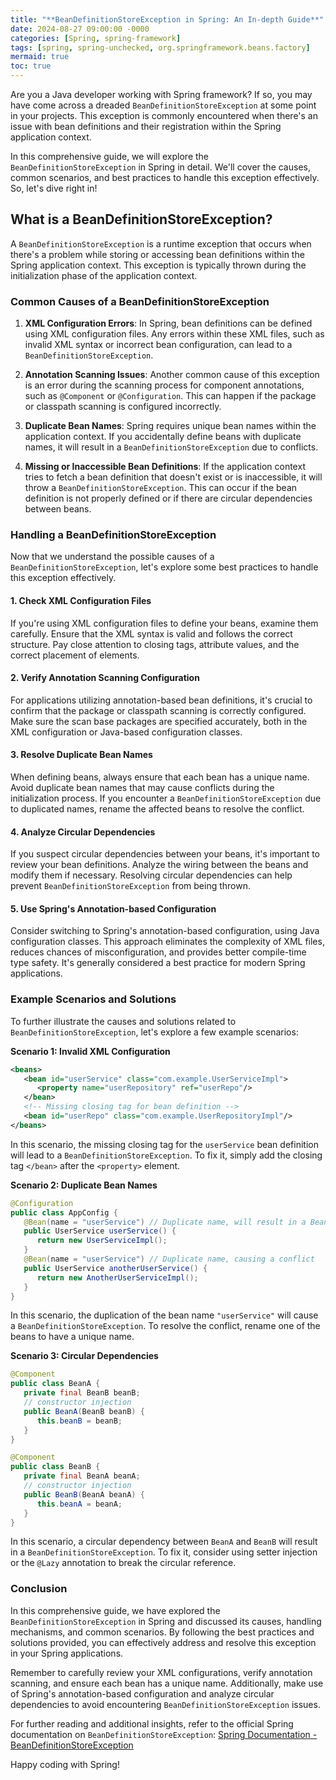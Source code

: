 ```yaml
---
title: "**BeanDefinitionStoreException in Spring: An In-depth Guide**"
date: 2024-08-27 09:00:00 -0000
categories: [Spring, spring-framework]
tags: [spring, spring-unchecked, org.springframework.beans.factory]
mermaid: true
toc: true
---
```



Are you a Java developer working with Spring framework? If so, you may have come across a dreaded `BeanDefinitionStoreException` at some point in your projects. This exception is commonly encountered when there's an issue with bean definitions and their registration within the Spring application context.

In this comprehensive guide, we will explore the `BeanDefinitionStoreException` in Spring in detail. We'll cover the causes, common scenarios, and best practices to handle this exception effectively. So, let's dive right in!

## What is a BeanDefinitionStoreException?

A `BeanDefinitionStoreException` is a runtime exception that occurs when there's a problem while storing or accessing bean definitions within the Spring application context. This exception is typically thrown during the initialization phase of the application context.

### Common Causes of a BeanDefinitionStoreException

1. **XML Configuration Errors**: In Spring, bean definitions can be defined using XML configuration files. Any errors within these XML files, such as invalid XML syntax or incorrect bean configuration, can lead to a `BeanDefinitionStoreException`.

2. **Annotation Scanning Issues**: Another common cause of this exception is an error during the scanning process for component annotations, such as `@Component` or `@Configuration`. This can happen if the package or classpath scanning is configured incorrectly.

3. **Duplicate Bean Names**: Spring requires unique bean names within the application context. If you accidentally define beans with duplicate names, it will result in a `BeanDefinitionStoreException` due to conflicts.

4. **Missing or Inaccessible Bean Definitions**: If the application context tries to fetch a bean definition that doesn't exist or is inaccessible, it will throw a `BeanDefinitionStoreException`. This can occur if the bean definition is not properly defined or if there are circular dependencies between beans.

### Handling a BeanDefinitionStoreException

Now that we understand the possible causes of a `BeanDefinitionStoreException`, let's explore some best practices to handle this exception effectively.

#### 1. Check XML Configuration Files

If you're using XML configuration files to define your beans, examine them carefully. Ensure that the XML syntax is valid and follows the correct structure. Pay close attention to closing tags, attribute values, and the correct placement of elements.

#### 2. Verify Annotation Scanning Configuration

For applications utilizing annotation-based bean definitions, it's crucial to confirm that the package or classpath scanning is correctly configured. Make sure the scan base packages are specified accurately, both in the XML configuration or Java-based configuration classes.

#### 3. Resolve Duplicate Bean Names

When defining beans, always ensure that each bean has a unique name. Avoid duplicate bean names that may cause conflicts during the initialization process. If you encounter a `BeanDefinitionStoreException` due to duplicated names, rename the affected beans to resolve the conflict.

#### 4. Analyze Circular Dependencies

If you suspect circular dependencies between your beans, it's important to review your bean definitions. Analyze the wiring between the beans and modify them if necessary. Resolving circular dependencies can help prevent `BeanDefinitionStoreException` from being thrown.

#### 5. Use Spring's Annotation-based Configuration

Consider switching to Spring's annotation-based configuration, using Java configuration classes. This approach eliminates the complexity of XML files, reduces chances of misconfiguration, and provides better compile-time type safety. It's generally considered a best practice for modern Spring applications.

### Example Scenarios and Solutions

To further illustrate the causes and solutions related to `BeanDefinitionStoreException`, let's explore a few example scenarios:

**Scenario 1: Invalid XML Configuration**
```xml
<beans>
   <bean id="userService" class="com.example.UserServiceImpl">
      <property name="userRepository" ref="userRepo"/>
   </bean>
   <!-- Missing closing tag for bean definition -->
   <bean id="userRepo" class="com.example.UserRepositoryImpl"/>
</beans>
```

In this scenario, the missing closing tag for the `userService` bean definition will lead to a `BeanDefinitionStoreException`. To fix it, simply add the closing tag `</bean>` after the `<property>` element.

**Scenario 2: Duplicate Bean Names**
```java
@Configuration
public class AppConfig {
   @Bean(name = "userService") // Duplicate name, will result in a BeanDefinitionStoreException
   public UserService userService() {
      return new UserServiceImpl();
   }
   @Bean(name = "userService") // Duplicate name, causing a conflict
   public UserService anotherUserService() {
      return new AnotherUserServiceImpl();
   }
}
```

In this scenario, the duplication of the bean name `"userService"` will cause a `BeanDefinitionStoreException`. To resolve the conflict, rename one of the beans to have a unique name.

**Scenario 3: Circular Dependencies**
```java
@Component
public class BeanA {
   private final BeanB beanB;
   // constructor injection
   public BeanA(BeanB beanB) {
      this.beanB = beanB;
   }
}

@Component
public class BeanB {
   private final BeanA beanA;
   // constructor injection
   public BeanB(BeanA beanA) {
      this.beanA = beanA;
   }
}
```

In this scenario, a circular dependency between `BeanA` and `BeanB` will result in a `BeanDefinitionStoreException`. To fix it, consider using setter injection or the `@Lazy` annotation to break the circular reference.

### Conclusion

In this comprehensive guide, we have explored the `BeanDefinitionStoreException` in Spring and discussed its causes, handling mechanisms, and common scenarios. By following the best practices and solutions provided, you can effectively address and resolve this exception in your Spring applications.

Remember to carefully review your XML configurations, verify annotation scanning, and ensure each bean has a unique name. Additionally, make use of Spring's annotation-based configuration and analyze circular dependencies to avoid encountering `BeanDefinitionStoreException` issues.

For further reading and additional insights, refer to the official Spring documentation on `BeanDefinitionStoreException`: [Spring Documentation - BeanDefinitionStoreException](https://docs.spring.io/spring-framework/docs/current/javadoc-api/org/springframework/beans/factory/BeanDefinitionStoreException.html)

Happy coding with Spring!